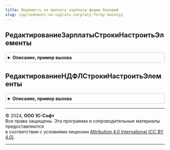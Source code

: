 ```yaml
---
title: Ведомость на выплату зарплаты формы базовый
slug: zup/vedomost-na-vyplatu-zarplaty-formy-bazovyy
---
```



## РедактированиеЗарплатыСтрокиНастроитьЭлементы
<details style="margin: 1em 0; padding: 0.5em; border: 1px solid #ccc; border-radius: 6px;">

<summary style="font-weight: bold; cursor: pointer;">Описание, пример вызова</summary>

```bsl

Процедура РедактированиеЗарплатыСтрокиНастроитьЭлементы(Форма) Экспорт
```

Пример вызова
```bsl
ВедомостьНаВыплатуЗарплатыФормыБазовый.РедактированиеЗарплатыСтрокиНастроитьЭлементы(Форма) 
```
</details>

## РедактированиеНДФЛСтрокиНастроитьЭлементы
<details style="margin: 1em 0; padding: 0.5em; border: 1px solid #ccc; border-radius: 6px;">

<summary style="font-weight: bold; cursor: pointer;">Описание, пример вызова</summary>

```bsl

Процедура РедактированиеНДФЛСтрокиНастроитьЭлементы(Форма) Экспорт
```

Пример вызова
```bsl
ВедомостьНаВыплатуЗарплатыФормыБазовый.РедактированиеНДФЛСтрокиНастроитьЭлементы(Форма) 
```
</details>

---

© 2024, **ООО 1С-Софт**  
Все права защищены. Эта программа и сопроводительные материалы предоставляются  
в соответствии с условиями лицензии [Attribution 4.0 International (CC BY 4.0)](https://creativecommons.org/licenses/by/4.0/legalcode).

---
